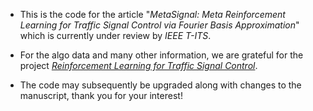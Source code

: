 - This is the code for the article "_MetaSignal: Meta Reinforcement Learning for Traffic Signal Control via Fourier Basis Approximation_" which is currently under review by _IEEE T-ITS_.

- For the algo data and many other information, we are grateful for the project [_Reinforcement Learning for Traffic Signal Control_](https://traffic-signal-control.github.io/).

- The code may subsequently be upgraded along with changes to the manuscript, thank you for your interest!
